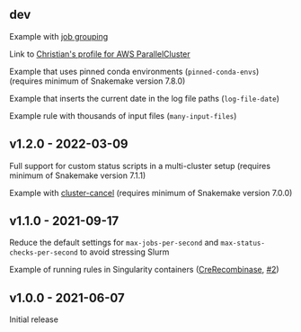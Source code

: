 ## dev

Example with [job grouping][grouping]

[grouping]: https://snakemake.readthedocs.io/en/stable/executing/grouping.html

Link to [Christian's profile for AWS ParallelCluster][snakemake-aws-parallelcluster-slurm]

[snakemake-aws-parallelcluster-slurm]: https://github.com/cbrueffer/snakemake-aws-parallelcluster-slurm

Example that uses pinned conda environments (`pinned-conda-envs`) (requires
minimum of Snakemake version 7.8.0)

Example that inserts the current date in the log file paths (`log-file-date`)

Example rule with thousands of input files (`many-input-files`)

## v1.2.0 - 2022-03-09

Full support for custom status scripts in a multi-cluster setup (requires
minimum of Snakemake version 7.1.1)

Example with [cluster-cancel][] (requires minimum of Snakemake version 7.0.0)

[cluster-cancel]: https://snakemake.readthedocs.io/en/stable/tutorial/additional_features.html#using-cluster-cancel

## v1.1.0 - 2021-09-17

Reduce the default settings for `max-jobs-per-second` and
`max-status-checks-per-second` to avoid stressing Slurm

Example of running rules in Singularity containers
([CreRecombinase](https://github.com/CreRecombinase),
[#2](https://github.com/jdblischak/smk-simple-slurm/pull/2))

## v1.0.0 - 2021-06-07

Initial release
